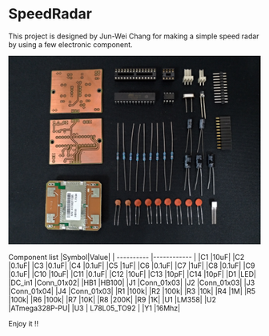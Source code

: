 # SpeedRadar

This project is designed by Jun-Wei Chang for making a simple speed radar by using a few electronic component.

![image](https://github.com/jwchang418/SpeedRadar/blob/master/Fig1.jpg)

Component list
|Symbol|Value|
| ---------- |------------ |
|C1	|10uF|
|C2	|0.1uF|
|C3	|0.1uF|
|C4	|0.1uF|
|C5	|1uF|
|C6	|0.1uF|
|C7	|1uF|
|C8	|0.1uF|
|C9	|0.1uF|
|C10	|10uF|
|C11	|0.1uF|
|C12	|10uF|
|C13	|10pF|
|C14	|10pF|
|D1	|LED|
|DC_in1 |Conn_01x02|
|HB1 |HB100|
|J1	|Conn_01x03|
|J2	|Conn_01x03|
|J3	|Conn_01x04|
|J4	|Conn_01x03|
|R1	|100k|
|R2	|100k|
|R3	|10k|
|R4	|1M|
|R5	|100k|
|R6	|100k|
|R7	|10K|
|R8	|200K|
|R9	|1K|
|U1	|LM358|
|U2	|ATmega328P-PU|
|U3	| L78L05_TO92 |
|Y1	|16Mhz|

Enjoy it !!
